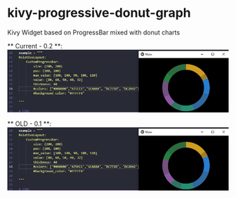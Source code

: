 # kivy-progressive-donut-graph
Kivy Widget based on ProgressBar mixed with donut charts

** Current - 0.2 **:
![alt text](https://github.com/Foxtryan/kivy-progressive-donut-graph/blob/main/example-image.jpg)


** OLD - 0.1 **:
![alt text](https://github.com/Foxtryan/kivy-progressive-donut-graph/blob/0.1/example-image.jpg)
